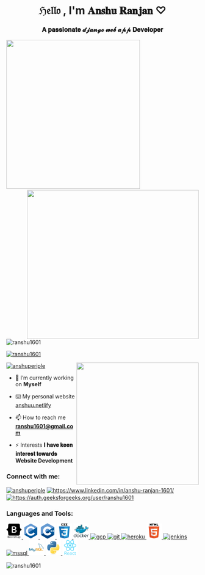
<h1 align="center"> ℌ𝔢𝔩𝔩𝔬 , I'm 𝐀𝐧𝐬𝐡𝐮 𝐑𝐚𝐧𝐣𝐚𝐧 ♡</h1>
<h3 align="center" style="font-family:cursive" >𝐀 𝐩𝐚𝐬𝐬𝐢𝐨𝐧𝐚𝐭𝐞 𝓭𝓳𝓪𝓷𝓰𝓸 𝔀𝓮𝓫 𝓪𝓹𝓹 𝐃𝐞𝐯𝐞𝐥𝐨𝐩𝐞𝐫</h3>

<p> <image src="https://github.com/ranshu1601/ranshu1601/blob/main/foliopic.jpg" width= "350" height="390" class="center"/><image align="right" src="https://github.com/ranshu1601/ranshu1601/blob/main/got.gif" width="450" height="390" /> </p>

<p align="left"> <img src="https://komarev.com/ghpvc/?username=ranshu1601&label=Profile%20views&color=0e75b6&style=flat" alt="ranshu1601" /> </p>


<p align="left"> <a href="https://github.com/ryo-ma/github-profile-trophy"><img src="https://github-profile-trophy.vercel.app/?username=ryo-ma&theme=gruvbox" alt="ranshu1601" /></a> </p>
<p><image align="right" src="https://github.com/ranshu1601/ranshu1601/blob/main/cloud_computing.gif" width="320" height="320" /></p>

<p align="left"> <a href="https://twitter.com/anshuperiple" target="blank"><img src="https://img.shields.io/twitter/follow/anshuperiple?logo=twitter&style=for-the-badge" alt="anshuperiple" /></a> </p>

- 🔭 I’m currently working on **Myself**

- ⌨️ My personal website <a href="https://anshuu.netlify.app/">anshuu.netlify</a> 

- 📫 How to reach me **ranshu1601@gmail.com**   


- ⚡ Interests **𝐈 𝐡𝐚𝐯𝐞 𝐤𝐞𝐞𝐧 𝐢𝐧𝐭𝐞𝐫𝐞𝐬𝐭 𝐭𝐨𝐰𝐚𝐫𝐝𝐬 Website Development**

<h3 align="left">Connect with me:</h3>
<p align="left">
<a href="https://twitter.com/anshuperiple" target="blank"><img align="center" src="https://raw.githubusercontent.com/rahuldkjain/github-profile-readme-generator/master/src/images/icons/Social/twitter.svg" alt="anshuperiple" height="30" width="40" /></a>
<a href="https://www.linkedin.com/in/anshuranjann/" target="blank"><img align="center" src="https://raw.githubusercontent.com/rahuldkjain/github-profile-readme-generator/master/src/images/icons/Social/linked-in-alt.svg" alt="https://www.linkedin.com/in/anshu-ranjan-1601/" height="30" width="40" /></a>
</a>
<a href="https://auth.geeksforgeeks.org/user/ranshu1601/articles" target="blank"><img align="center" src="https://raw.githubusercontent.com/rahuldkjain/github-profile-readme-generator/master/src/images/icons/Social/geeks-for-geeks.svg" alt="https://auth.geeksforgeeks.org/user/ranshu1601" height="30" width="40" /></a>
</p>

<h3 align="left">Languages and Tools:</h3>

<p align="left"> <a href="https://getbootstrap.com" target="_blank"> <img src="https://raw.githubusercontent.com/devicons/devicon/master/icons/bootstrap/bootstrap-plain-wordmark.svg" alt="bootstrap" width="40" height="40"/> </a> <a href="https://www.cprogramming.com/" target="_blank"> <img src="https://raw.githubusercontent.com/devicons/devicon/master/icons/c/c-original.svg" alt="c" width="40" height="40"/> </a> <a href="https://www.w3schools.com/cpp/" target="_blank"> <img src="https://raw.githubusercontent.com/devicons/devicon/master/icons/cplusplus/cplusplus-original.svg" alt="cplusplus" width="40" height="40"/> </a> <a href="https://www.w3schools.com/css/" target="_blank"> <img src="https://raw.githubusercontent.com/devicons/devicon/master/icons/css3/css3-original-wordmark.svg" alt="css3" width="40" height="40"/> </a> <a href="https://www.docker.com/" target="_blank"> <img src="https://raw.githubusercontent.com/devicons/devicon/master/icons/docker/docker-original-wordmark.svg" alt="docker" width="40" height="40"/> </a> <a href="https://cloud.google.com" target="_blank"> <img src="https://www.vectorlogo.zone/logos/google_cloud/google_cloud-icon.svg" alt="gcp" width="40" height="40"/> </a> <a href="https://git-scm.com/" target="_blank"> <img src="https://www.vectorlogo.zone/logos/git-scm/git-scm-icon.svg" alt="git" width="40" height="40"/> </a> <a href="https://heroku.com" target="_blank"> <img src="https://www.vectorlogo.zone/logos/heroku/heroku-icon.svg" alt="heroku" width="40" height="40"/> </a> <a href="https://www.w3.org/html/" target="_blank"> <img src="https://raw.githubusercontent.com/devicons/devicon/master/icons/html5/html5-original-wordmark.svg" alt="html5" width="40" height="40"/> </a> <a href="https://www.jenkins.io" target="_blank"> <img src="https://www.vectorlogo.zone/logos/jenkins/jenkins-icon.svg" alt="jenkins" width="40" height="40"/> </a> <a href="https://www.microsoft.com/en-us/sql-server" target="_blank"> <img src="https://www.svgrepo.com/show/303229/microsoft-sql-server-logo.svg" alt="mssql" width="40" height="40"/> </a> <a href="https://www.mysql.com/" target="_blank"> <img src="https://raw.githubusercontent.com/devicons/devicon/master/icons/mysql/mysql-original-wordmark.svg" alt="mysql" width="40" height="40"/> </a> <a href="https://www.python.org" target="_blank"> <img src="https://raw.githubusercontent.com/devicons/devicon/master/icons/python/python-original.svg" alt="python" width="40" height="40"/> </a> <a href="https://reactjs.org/" target="_blank"> <img src="https://raw.githubusercontent.com/devicons/devicon/master/icons/react/react-original-wordmark.svg" alt="react" width="40" height="40"/> </a> </p>

<p><img align="center" src="https://github-readme-stats.vercel.app/api/top-langs?username=ranshu1601&show_icons=true&locale=en&layout=compact" alt="ranshu1601" /></p>

